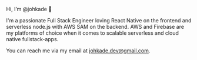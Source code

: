 Hi, I’m @johkade 👋

I'm a passionate Full Stack Engineer loving React Native on the frontend and serverless node.js with AWS SAM on the backend. 
AWS and Firebase are my platforms of choice when it comes to scalable serverless and cloud native fullstack-apps.

You can reach me via my email at [johkade.dev@gmail.com](mailto://johkade.dev@gmail.com).
